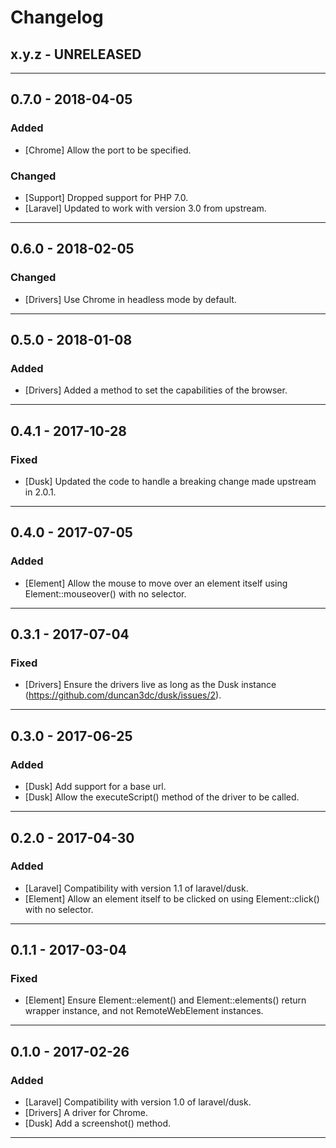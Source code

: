 Changelog
=========

## x.y.z - UNRELEASED

--------

## 0.7.0 - 2018-04-05

### Added

* [Chrome] Allow the port to be specified.

### Changed

* [Support] Dropped support for PHP 7.0.
* [Laravel] Updated to work with version 3.0 from upstream.

--------

## 0.6.0 - 2018-02-05

### Changed

* [Drivers] Use Chrome in headless mode by default.

--------

## 0.5.0 - 2018-01-08

### Added

* [Drivers] Added a method to set the capabilities of the browser.

--------

## 0.4.1 - 2017-10-28

### Fixed

* [Dusk] Updated the code to handle a breaking change made upstream in 2.0.1.

--------

## 0.4.0 - 2017-07-05

### Added

* [Element] Allow the mouse to move over an element itself using Element::mouseover() with no selector.

--------

## 0.3.1 - 2017-07-04

### Fixed

* [Drivers] Ensure the drivers live as long as the Dusk instance (https://github.com/duncan3dc/dusk/issues/2).

--------

## 0.3.0 - 2017-06-25

### Added

* [Dusk] Add support for a base url.
* [Dusk] Allow the executeScript() method of the driver to be called.

--------

## 0.2.0 - 2017-04-30

### Added

* [Laravel] Compatibility with version 1.1 of laravel/dusk.
* [Element] Allow an element itself to be clicked on using Element::click() with no selector.

--------

## 0.1.1 - 2017-03-04

### Fixed

* [Element] Ensure Element::element() and Element::elements() return wrapper instance, and not RemoteWebElement instances.

--------

## 0.1.0 - 2017-02-26

### Added

* [Laravel] Compatibility with version 1.0 of laravel/dusk.
* [Drivers] A driver for Chrome.
* [Dusk] Add a screenshot() method.

--------

